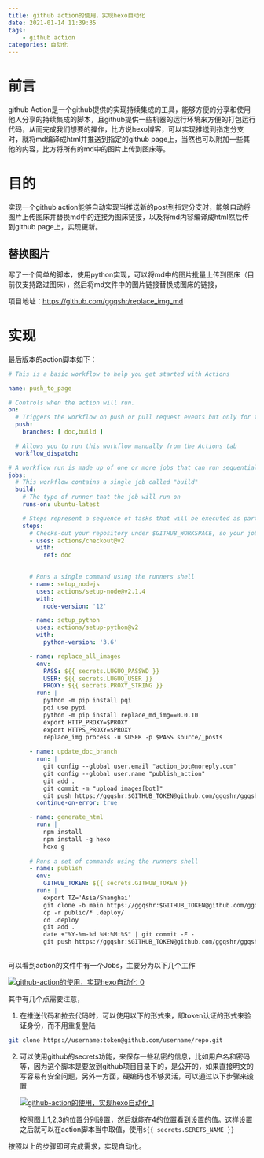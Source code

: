 ```yaml
---
title: github action的使用，实现hexo自动化
date: 2021-01-14 11:39:35
tags:
	- github action
categories: 自动化
---
```


# 前言

github Action是一个github提供的实现持续集成的工具，能够方便的分享和使用他人分享的持续集成的脚本，且github提供一些机器的运行环境来方便的打包运行代码，从而完成我们想要的操作，比方说hexo博客，可以实现推送到指定分支时，就将md编译成html并推送到指定的github page上，当然也可以附加一些其他的内容，比方将所有的md中的图片上传到图床等。

# 目的

实现一个github action能够自动实现当推送新的post到指定分支时，能够自动将图片上传图床并替换md中的连接为图床链接，以及将md内容编译成html然后传到github page上，实现更新。

## 替换图片

写了一个简单的脚本，使用python实现，可以将md中的图片批量上传到图床（目前仅支持路过图床），然后将md文件中的图片链接替换成图床的链接，

项目地址：https://github.com/ggqshr/replace_img_md

# 实现

最后版本的action脚本如下：

```yaml
# This is a basic workflow to help you get started with Actions

name: push_to_page

# Controls when the action will run. 
on:
  # Triggers the workflow on push or pull request events but only for the main branch
  push:
    branches: [ doc,build ]

  # Allows you to run this workflow manually from the Actions tab
  workflow_dispatch:

# A workflow run is made up of one or more jobs that can run sequentially or in parallel
jobs:
  # This workflow contains a single job called "build"
  build:
    # The type of runner that the job will run on
    runs-on: ubuntu-latest

    # Steps represent a sequence of tasks that will be executed as part of the job
    steps:
      # Checks-out your repository under $GITHUB_WORKSPACE, so your job can access it
      - uses: actions/checkout@v2
        with: 
          ref: doc
        

      # Runs a single command using the runners shell
      - name: setup_nodejs
        uses: actions/setup-node@v2.1.4
        with: 
          node-version: '12'

      - name: setup_python
        uses: actions/setup-python@v2
        with:
          python-version: '3.6'

      - name: replace_all_images
        env: 
          PASS: ${{ secrets.LUGUO_PASSWD }}
          USER: ${{ secrets.LUGUO_USER }}
          PROXY: ${{ secrets.PROXY_STRING }}
        run: |
          python -m pip install pqi
          pqi use pypi
          python -m pip install replace_md_img==0.0.10
          export HTTP_PROXY=$PROXY
          export HTTPS_PROXY=$PROXY
          replace_img process -u $USER -p $PASS source/_posts
      
      - name: update_doc_branch
        run: |
          git config --global user.email "action_bot@noreply.com"
          git config --global user.name "publish_action"
          git add .
          git commit -m "upload images[bot]"
          git push https://ggqshr:$GITHUB_TOKEN@github.com/ggqshr/ggqshr.github.io.git doc:doc
        continue-on-error: true

      - name: generate_html
        run: |
          npm install
          npm install -g hexo 
          hexo g
          
      # Runs a set of commands using the runners shell
      - name: publish
        env: 
          GITHUB_TOKEN: ${{ secrets.GITHUB_TOKEN }}
        run: |
          export TZ='Asia/Shanghai'
          git clone -b main https://ggqshr:$GITHUB_TOKEN@github.com/ggqshr/ggqshr.github.io.git .deploy
          cp -r public/* .deploy/
          cd .deploy
          git add .
          date +"%Y-%m-%d %H:%M:%S" | git commit -F -
          git push https://ggqshr:$GITHUB_TOKEN@github.com/ggqshr/ggqshr.github.io.git main:main
      
```

可以看到action的文件中有一个Jobs，主要分为以下几个工作

[![github-action的使用，实现hexo自动化_0](https://s3.ax1x.com/2021/01/14/sas5z4.png)](https://imgchr.com/i/sas5z4)

其中有几个点需要注意，

1. 在推送代码和拉去代码时，可以使用以下的形式来，即token认证的形式来验证身份，而不用重复登陆

```bash
git clone https://username:token@github.com/username/repo.git
```

2. 可以使用github的secrets功能，来保存一些私密的信息，比如用户名和密码等，因为这个脚本是要放到github项目目录下的，是公开的，如果直接明文的写容易有安全问题，另外一方面，硬编码也不够灵活，可以通过以下步骤来设置

   [![github-action的使用，实现hexo自动化_1](https://s3.ax1x.com/2021/01/14/sasoQJ.png)](https://imgchr.com/i/sasoQJ)

   按照图上1,2,3的位置分别设置，然后就能在4的位置看到设置的值。这样设置之后就可以在action脚本当中取值，使用`${{ secrets.SERETS_NAME }}`

按照以上的步骤即可完成需求，实现自动化。



